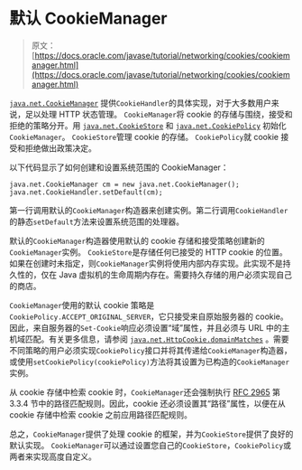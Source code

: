 # 默认 CookieManager

> 原文： [https://docs.oracle.com/javase/tutorial/networking/cookies/cookiemanager.html](https://docs.oracle.com/javase/tutorial/networking/cookies/cookiemanager.html)

[`java.net.CookieManager`](https://docs.oracle.com/javase/8/docs/api/java/net/CookieManager.html) 提供`CookieHandler`的具体实现，对于大多数用户来说，足以处理 HTTP 状态管理。 `CookieManager`将 cookie 的存储与围绕，接受和拒绝的策略分开。用 [`java.net.CookieStore`](https://docs.oracle.com/javase/8/docs/api/java/net/CookieStore.html) 和 [`java.net.CookiePolicy`](https://docs.oracle.com/javase/8/docs/api/java/net/CookiePolicy.html) 初始化`CookieManager`。 `CookieStore`管理 cookie 的存储。 `CookiePolicy`就 cookie 接受和拒绝做出政策决定。

以下代码显示了如何创建和设置系统范围的 CookieManager：

```
java.net.CookieManager cm = new java.net.CookieManager();
java.net.CookieHandler.setDefault(cm);

```

第一行调用默认的`CookieManager`构造器来创建实例。第二行调用`CookieHandler`的静态`setDefault`方法来设置系统范围的处理器。

默认的`CookieManager`构造器使用默认的 cookie 存储和接受策略创建新的`CookieManager`实例。 `CookieStore`是存储任何已接受的 HTTP cookie 的位置。如果在创建时未指定，则`CookieManager`实例将使用内部内存实现。此实现不是持久性的，仅在 Java 虚拟机的生命周期内存在。需要持久存储的用户必须实现自己的商店。

`CookieManager`使用的默认 cookie 策略是`CookiePolicy.ACCEPT_ORIGINAL_SERVER`，它只接受来自原始服务器的 cookie。因此，来自服务器的`Set-Cookie`响应必须设置“域”属性，并且必须与 URL 中的主机域匹配。有关更多信息，请参阅 [`java.net.HttpCookie.domainMatches`](https://docs.oracle.com/javase/8/docs/api/java/net/HttpCookie.html#domainMatches-java.lang.String-java.lang.String-) 。需要不同策略的用户必须实现`CookiePolicy`接口并将其传递给`CookieManager`构造器，或使用`setCookiePolicy(cookiePolicy)`方法将其设置为已构造的`CookieManager`实例。

从 cookie 存储中检索 cookie 时，`CookieManager`还会强制执行 [RFC 2965](http://www.ietf.org/rfc/rfc2965.txt) 第 3.3.4 节中的路径匹配规则。因此，cookie 还必须设置其“路径”属性，以便在从 cookie 存储中检索 cookie 之前应用路径匹配规则。

总之，`CookieManager`提供了处理 cookie 的框架，并为`CookieStore`提供了良好的默认实现。 `CookieManager`可以通过设置您自己的`CookieStore`，`CookiePolicy`或两者来实现高度自定义。